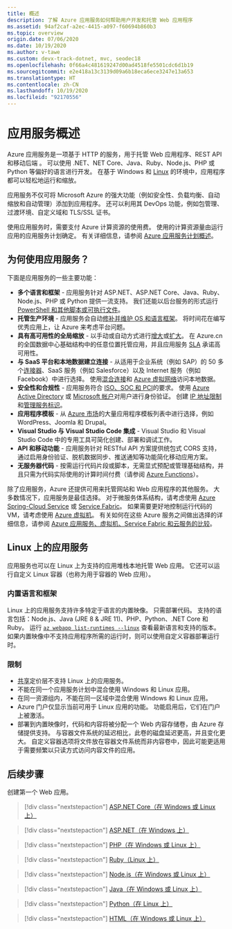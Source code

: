 ```yaml
---
title: 概述
description: 了解 Azure 应用服务如何帮助用户开发和托管 Web 应用程序
ms.assetid: 94af2caf-a2ec-4415-a097-f60694b860b3
ms.topic: overview
origin.date: 07/06/2020
ms.date: 10/19/2020
ms.author: v-tawe
ms.custom: devx-track-dotnet, mvc, seodec18
ms.openlocfilehash: 0f66a4c481619247d00ad4518fe5501cdc6d1b19
ms.sourcegitcommit: e2e418a13c3139d09a6b18eca6ece3247e13a653
ms.translationtype: HT
ms.contentlocale: zh-CN
ms.lasthandoff: 10/19/2020
ms.locfileid: "92170556"
---
```

# <a name="app-service-overview"></a>应用服务概述

Azure 应用服务是一项基于 HTTP 的服务，用于托管 Web 应用程序、REST API 和移动后端  。 可以使用 .NET、NET Core、Java、Ruby、Node.js、PHP 或 Python 等偏好的语言进行开发。 在基于 Windows 和 [Linux](#app-service-on-linux) 的环境中，应用程序都可以轻松地运行和缩放。

应用服务不仅可将 Microsoft Azure 的强大功能（例如安全性、负载均衡、自动缩放和自动管理）添加到应用程序。 还可以利用其 DevOps 功能，例如包管理、过渡环境、自定义域和 TLS/SSL 证书。

<!-- continuous deployment from Azure DevOps, GitHub, Docker Hub, and other sources, -->

使用应用服务时，需要支付 Azure 计算资源的使用费。 使用的计算资源量由运行应用的应用服务计划确定。 有关详细信息，请参阅 [Azure 应用服务计划概述](overview-hosting-plans.md)。

## <a name="why-use-app-service"></a>为何使用应用服务？

下面是应用服务的一些主要功能：

* **多个语言和框架** - 应用服务针对 ASP.NET、ASP.NET Core、Java、Ruby、Node.js、PHP 或 Python 提供一流支持。 我们还能以后台服务的形式运行 [PowerShell 和其他脚本或可执行文件](webjobs-create.md)。
* **托管生产环境** - 应用服务会自动[修补并维护 OS 和语言框架](overview-patch-os-runtime.md)。 将时间花在编写优秀应用上，让 Azure 来考虑平台问题。
* **具有高可用性的全局缩放** - 以手动或自动方式进行[增大](manage-scale-up.md)或[扩大](../monitoring-and-diagnostics/insights-how-to-scale.md)。 在 Azure.cn 的全国数据中心基础结构中的任意位置托管应用，并且应用服务 [SLA](https://www.azure.cn/support/sla/app-service/) 承诺高可用性。
* **与 SaaS 平台和本地数据建立连接** - 从适用于企业系统（例如 SAP）的 50 多个[连接器](../connectors/apis-list.md)、SaaS 服务（例如 Salesforce）以及 Internet 服务（例如 Facebook）中进行选择。 使用[混合连接](app-service-hybrid-connections.md)和 [Azure 虚拟网络](web-sites-integrate-with-vnet.md)访问本地数据。
* **安全性和合规性** - 应用服务符合 [ISO、SOC 和 PCI](https://www.microsoft.com/trustcenter)的要求。 使用 [Azure Active Directory](configure-authentication-provider-aad.md) 或 [Microsoft 帐户](configure-authentication-provider-microsoft.md)对用户进行身份验证。 创建 [IP 地址限制](app-service-ip-restrictions.md)和[管理服务标识](overview-managed-identity.md)。
* **应用程序模板** - 从 [Azure 市场](https://market.azure.cn/)的大量应用程序模板列表中进行选择，例如 WordPress、Joomla 和 Drupal。
* **Visual Studio 与 Visual Studio Code 集成** - Visual Studio 和 Visual Studio Code 中的专用工具可简化创建、部署和调试工作。
* **API 和移动功能** - 应用服务针对 RESTful API 方案提供统包式 CORS 支持，通过启用身份验证、脱机数据同步、推送通知等功能简化移动应用方案。
* **无服务器代码** - 按需运行代码片段或脚本，无需显式预配或管理基础结构，并且只需为代码实际使用的计算时间付费（请参阅 [Azure Functions](/azure-functions/)）。

除了应用服务，Azure 还提供可用来托管网站和 Web 应用程序的其他服务。 大多数情况下，应用服务是最佳选择。  对于微服务体系结构，请考虑使用 [Azure Spring-Cloud Service](https://docs.microsoft.com/azure/spring-cloud/) 或 [Service Fabric](https://azure.microsoft.com/documentation/services/service-fabric)。  如果需要更好地控制运行代码的 VM，请考虑使用 [Azure 虚拟机](https://azure.microsoft.com/documentation/services/virtual-machines/)。 有关如何在这些 Azure 服务之间做出选择的详细信息，请参阅 [Azure 应用服务、虚拟机、Service Fabric 和云服务的比较](overview-compare.md)。

## <a name="app-service-on-linux"></a>Linux 上的应用服务

应用服务也可以在 Linux 上为支持的应用堆栈本地托管 Web 应用。 它还可以运行自定义 Linux 容器（也称为用于容器的 Web 应用）。

### <a name="built-in-languages-and-frameworks"></a>内置语言和框架

Linux 上的应用服务支持许多特定于语言的内置映像。 只需部署代码。 支持的语言包括：Node.js、Java (JRE 8 & JRE 11)、PHP、Python、.NET Core 和 Ruby。 运行 [`az webapp list-runtimes --linux`](https://docs.azure.cn/cli/webapp?view=azure-cli-latest#az-webapp-list-runtimes) 查看最新语言和支持的版本。 如果内置映像中不支持应用程序所需的运行时，则可以使用自定义容器部署运行时。

### <a name="limitations"></a>限制

- [共享](https://azure.microsoft.com/pricing/details/app-service/plans/)定价层不支持 Linux 上的应用服务。 
- 不能在同一个应用服务计划中混合使用 Windows 和 Linux 应用。  
- 在同一资源组内，不能在同一区域中混合使用 Windows 和 Linux 应用。
- Azure 门户仅显示当前可用于 Linux 应用的功能。 功能启用后，它们在门户上被激活。
- 部署到内置映像时，代码和内容将被分配一个 Web 内容存储卷，由 Azure 存储提供支持。 与容器文件系统的延迟相比，此卷的磁盘延迟更高，并且变化更大。 自定义容器选项将文件放在容器文件系统而非内容卷中，因此可能更适用于需要频繁以只读方式访问内容文件的应用。

## <a name="next-steps"></a>后续步骤

创建第一个 Web 应用。

> [!div class="nextstepaction"]
> [ASP.NET Core（在 Windows 或 Linux 上）](quickstart-dotnetcore.md)

> [!div class="nextstepaction"]
> [ASP.NET（在 Windows 上）](quickstart-dotnet-framework.md)

> [!div class="nextstepaction"]
> [PHP（在 Windows 或 Linux 上）](quickstart-php.md)

> [!div class="nextstepaction"]
> [Ruby（Linux 上）](quickstart-ruby.md)

> [!div class="nextstepaction"]
> [Node.js（在 Windows 或 Linux 上）](quickstart-nodejs.md)

> [!div class="nextstepaction"]
> [Java（在 Windows 或 Linux 上）](quickstart-java.md)

> [!div class="nextstepaction"]
> [Python（在 Linux 上）](quickstart-python.md)

> [!div class="nextstepaction"]
> [HTML（在 Windows 或 Linux 上）](quickstart-html.md)

<!--
> [!div class="nextstepaction"]
> [Custom container (Windows or Linux)](tutorial-custom-container.md)
-->
